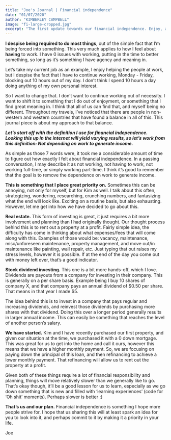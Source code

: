 ```yaml
---
title: "Joe's Journal | Financial independence"
date: "01/07/2020"
author: "KIMBERLEY CAMPBELL"
image: "fi-large-cropped.jpg"
excerpt: "The first update towards our financial independence. Enjoy, and feel free to ask questions on our Instagram. Read More →"
---
```


**I despise being required to do most things**, out of the simple fact that I’m being forced into something. This very much applies to how I feel about **having** to work. I have 0 issues with working, putting in the time to better something, so long as it’s something I have agency and meaning in.

Let’s take my current job as an example, I enjoy helping the people at work, but I despise the fact that I have to continue working, Monday - Friday, blocking out 10 hours out of my day. I don’t think I spend 10 hours a day doing anything of my own personal interest.

So I want to change that. I don’t want to continue working out of necessity. I want to shift it to something that I do out of enjoyment, or something that I find great meaning in. I think that all of us can find that, and myself being no different. Throughout my travels, I’ve noticed that there are people in non-western and western countries that have found a balance in all of this. This journal piece is about my approach to that balance.

**_Let’s start off with the definition I use for financial independence. Looking this up in the internet will yield varying results, so let’s work from this definition: Not depending on work to generate income._**

As simple as those 7 words were, it took me a considerable amount of time to figure out how exactly I felt about financial independence. In a passing conversation, I may describe it as not working, not having to work, not working full-time, or simply working part-time. I think it’s good to remember that the goal is to remove the dependence on work to generate income.

**This is something that I place great priority on.** Sometimes this can be annoying, not only for myself, but for Kim as well. I talk about this often, strategizing, wondering, researching, crunching numbers, and fantasizing what the end will look like. Exciting on a routine basis, but also exhausting. However, let me get into how we have decided to go about this.

**Real estate.** This form of investing is great, it just requires a bit more involvement and planning than I had originally thought. Our thought process behind this is to rent out a property at a profit. Fairly simple idea, the difficulty has come in thinking about what expenses/fees that will come along with this. Examples of those would be: vacancy, maintenance, misc/unforeseen maintenance, property management, and move out/in maintenance like painting, wall repair, etc. Just typing that out raises my stress levels, however it is possible. If at the end of the day you come out with money left over, that’s a good indicator.

**Stock dividend investing.** This one is a bit more hands-off, which I love. Dividends are payouts from a company for investing in their company. This is generally on a per share basis. Example being I buy 10 shares of company X, and that company pays an annual dividend of $0.50 per share. That means in that year I made $5.

The idea behind this is to invest in a company that pays regular and increasing dividends, and reinvest those dividends by purchasing more shares with that dividend. Doing this over a longer period generally results in larger annual income. This can easily be something that reaches the level of another person’s salary.

**We have started.** Kim and I have recently purchased our first property, and given our situation at the time, we purchased it with a 0 down mortgage. This was great for us to get into the home and call it ours, however this means that we have a higher monthly payment. So, we are focusing on paying down the principal of this loan, and then refinancing to achieve a lower monthly payment. That refinancing will allow us to rent out the property at a profit.

Given both of these things require a lot of financial responsibility and planning, things will move relatively slower than we generally like to go. That’s okay though, it’ll be a good lesson for us to learn, especially as we go down something that is new and filled with ‘learning experiences’ (code for ‘Oh shit’ moments). Perhaps slower is better ;)

**That’s us and our plan.** Financial independence is something I hope more people strive for. I hope that us sharing this will at least spark an idea for you to look into it, and perhaps commit to it by making it a priority in your life.

Joe
